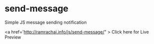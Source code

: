 # send-message
Simple JS message sending notification
 
<a href='http://ramrachai.info/js/send-message/" > Click here for Live Preview </a> 
